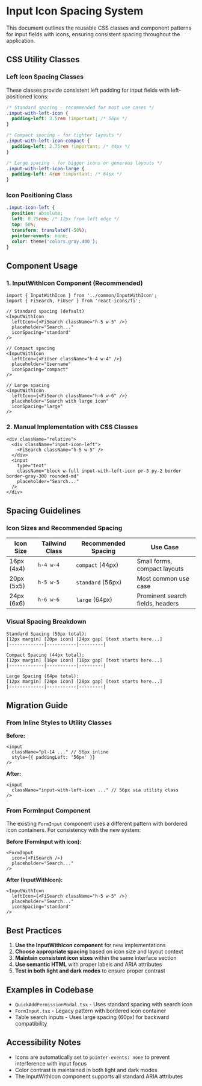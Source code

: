 # Input Icon Spacing System

This document outlines the reusable CSS classes and component patterns for input fields with icons, ensuring consistent spacing throughout the application.

## CSS Utility Classes

### Left Icon Spacing Classes

These classes provide consistent left padding for input fields with left-positioned icons:

```css
/* Standard spacing - recommended for most use cases */
.input-with-left-icon {
  padding-left: 3.5rem !important; /* 56px */
}

/* Compact spacing - for tighter layouts */
.input-with-left-icon-compact {
  padding-left: 2.75rem !important; /* 44px */
}

/* Large spacing - for bigger icons or generous layouts */
.input-with-left-icon-large {
  padding-left: 4rem !important; /* 64px */
}
```

### Icon Positioning Class

```css
.input-icon-left {
  position: absolute;
  left: 0.75rem; /* 12px from left edge */
  top: 50%;
  transform: translateY(-50%);
  pointer-events: none;
  color: theme('colors.gray.400');
}
```

## Component Usage

### 1. InputWithIcon Component (Recommended)

```tsx
import { InputWithIcon } from '../common/InputWithIcon';
import { FiSearch, FiUser } from 'react-icons/fi';

// Standard spacing (default)
<InputWithIcon
  leftIcon={<FiSearch className="h-5 w-5" />}
  placeholder="Search..."
  iconSpacing="standard"
/>

// Compact spacing
<InputWithIcon
  leftIcon={<FiUser className="h-4 w-4" />}
  placeholder="Username"
  iconSpacing="compact"
/>

// Large spacing
<InputWithIcon
  leftIcon={<FiSearch className="h-6 w-6" />}
  placeholder="Search with large icon"
  iconSpacing="large"
/>
```

### 2. Manual Implementation with CSS Classes

```tsx
<div className="relative">
  <div className="input-icon-left">
    <FiSearch className="h-5 w-5" />
  </div>
  <input
    type="text"
    className="block w-full input-with-left-icon pr-3 py-2 border border-gray-300 rounded-md"
    placeholder="Search..."
  />
</div>
```

## Spacing Guidelines

### Icon Sizes and Recommended Spacing

| Icon Size | Tailwind Class | Recommended Spacing | Use Case |
|-----------|----------------|-------------------|----------|
| 16px (4x4) | `h-4 w-4` | `compact` (44px) | Small forms, compact layouts |
| 20px (5x5) | `h-5 w-5` | `standard` (56px) | Most common use case |
| 24px (6x6) | `h-6 w-6` | `large` (64px) | Prominent search fields, headers |

### Visual Spacing Breakdown

```
Standard Spacing (56px total):
[12px margin] [20px icon] [24px gap] [text starts here...]
|-------------|-----------|---------|

Compact Spacing (44px total):
[12px margin] [16px icon] [16px gap] [text starts here...]
|-------------|-----------|---------|

Large Spacing (64px total):
[12px margin] [24px icon] [28px gap] [text starts here...]
|-------------|-----------|---------|
```

## Migration Guide

### From Inline Styles to Utility Classes

**Before:**
```tsx
<input
  className="pl-14 ..." // 56px inline
  style={{ paddingLeft: '56px' }}
/>
```

**After:**
```tsx
<input
  className="input-with-left-icon ..." // 56px via utility class
/>
```

### From FormInput Component

The existing `FormInput` component uses a different pattern with bordered icon containers. For consistency with the new system:

**Before (FormInput with icon):**
```tsx
<FormInput
  icon={<FiSearch />}
  placeholder="Search..."
/>
```

**After (InputWithIcon):**
```tsx
<InputWithIcon
  leftIcon={<FiSearch className="h-5 w-5" />}
  placeholder="Search..."
  iconSpacing="standard"
/>
```

## Best Practices

1. **Use the InputWithIcon component** for new implementations
2. **Choose appropriate spacing** based on icon size and layout context
3. **Maintain consistent icon sizes** within the same interface section
4. **Use semantic HTML** with proper labels and ARIA attributes
5. **Test in both light and dark modes** to ensure proper contrast

## Examples in Codebase

- `QuickAddPermissionModal.tsx` - Uses standard spacing with search icon
- `FormInput.tsx` - Legacy pattern with bordered icon container
- Table search inputs - Uses large spacing (60px) for backward compatibility

## Accessibility Notes

- Icons are automatically set to `pointer-events: none` to prevent interference with input focus
- Color contrast is maintained in both light and dark modes
- The InputWithIcon component supports all standard ARIA attributes
